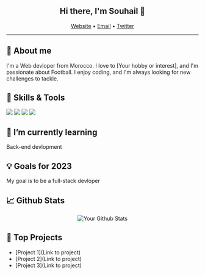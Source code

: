 <h2 align="center">Hi there, I'm Souhail 👋</h2>
<p align="center">
  <a href="[Your website or LinkedIn URL]">Website</a> •
  <a href="mailto:[Your email address]">Email</a> •
  <a href="[Your Twitter or other social media URL]">Twitter</a>
</p>

---

## 🧐 About me

I'm a Web devloper from Morocco. I love to [Your hobby or interest], and I'm passionate about Football. I enjoy coding, and I'm always looking for new challenges to tackle.

## 🔧 Skills & Tools

<img src="https://img.shields.io/badge/Code-[Language 1]-informational?style=flat&logo=[Language 1 logo]&logoColor=white&color=[Language 1 color]"> <img src="https://img.shields.io/badge/Code-[Language 2]-informational?style=flat&logo=[Language 2 logo]&logoColor=white&color=[Language 2 color]"> <img src="https://img.shields.io/badge/Tool-[Tool 1]-informational?style=flat&logo=[Tool 1 logo]&logoColor=white&color=[Tool 1 color]"> <img src="https://img.shields.io/badge/Tool-[Tool 2]-informational?style=flat&logo=[Tool 2 logo]&logoColor=white&color=[Tool 2 color]">

## 🌱 I’m currently learning

Back-end devlopment 

## 💡 Goals for 2023

My goal is to be a full-stack devloper

## 📈 Github Stats

<p align="center"><img src="https://github-readme-stats.vercel.app/api?username=souhail404&show_icons=true&count_private=true&hide_border=true" alt="Your Github Stats"></p>

## 🌟 Top Projects

- [Project 1](Link to project)
- [Project 2](Link to project)
- [Project 3](Link to project)

